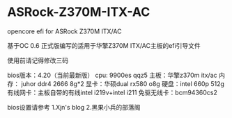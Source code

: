 # ASRock-Z370M-ITX-AC
opencore efi for ASRock Z370M ITX/AC 

基于OC 0.6 正式版编写的适用于华擎Z370M ITX/AC主板的efi引导文件

使用前请记得修改三码

bios版本：4.20（当前最新版）
cpu: 9900es qqz5
主板：华擎z370m itx/ac
内存： juhor ddr4 2666 8g*2
显卡：华硕dual rx580 o8g
硬盘：intel 660p 512g
有线网卡：主板自带的有线intel i219v+intel i211
免驱无线卡：bcm94360cs2


bios设置请参考
1.Xjn's blog
2.黑果小兵的部落阁

